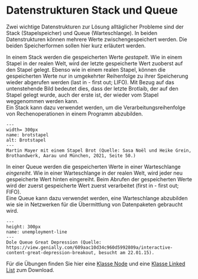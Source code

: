 # Datenstrukturen Stack und Queue

Zwei wichtige Datenstrukturen zur Lösung alltäglicher Probleme sind der Stack
(Stapelspeicher) und Queue (Warteschlange). In beiden Datenstrukturen können
mehrere Werte zwischengespeichert werden. Die beiden Speicherformen sollen
hier kurz erläutert werden.

In einem Stack werden die gespeicherten Werte *gestapelt*. Wie in einem Stapel
in der realen Welt, wird der letzte gespeicherte Wert zuoberst auf den Stapel
gelegt. Ebenso wie in einem realen Stapel, können die gespeicherten Werte nur in
umgekehrter Reihenfolge zu ihrer Speicherung wieder abgerufen werden (last in -
first out; LIFO). Mit Bezug auf das untenstehende Bild bedeutet dies, dass
der letzte Brotlaib, der auf den Stapel gelegt wurde, auch der erste ist, der wieder
vom Stapel weggenommen werden kann.   
Ein Stack kann dazu verwendet werden, um die Verarbeitungsreihenfolge von
Rechenoperationen in einem Programm abzubilden.


```{figure} brotstapel.png
---
width= 300px
name: brotstapel
alt: Brotstapel
---
Martin Mayer mit einem Stapel Brot (Quelle: Sasa Noël und Heike Grein, Brothandwerk, Aarau und München, 2021, Seite 50.)
```



In einer Queue werden die gespeicherten Werte in einer Warteschlange
*eingereiht*. Wie in einer Warteschlange in der realen Welt, wird jeder neu
gespeicherte Wert hinten eingereiht. Beim Abrufen der gespeicherten Werte wird
der zuerst gespeicherte Wert zuerst verarbeitet (first in - first out; FIFO).  
Eine Queue kann dazu verwendet werden, eine Warteschlange abzubilden wie sie in
Netzwerken für die Übermittlung von Datenpaketen gebraucht wird.

```{figure} unemployment_line.jpg
---
height: 300px
name: unemployment-line
---
Dole Queue Great Depression (Quelle: https://view.genially.com/609aac10d34c960d5992809a/interactive-content-great-depression-breakout, besucht am 22.01.15).
```	

Für die Übungen finden Sie hier eine
[Klasse Node](src/node.py) 
und eine 
[Klasse Linked List](src/linked_list.py)
zum Download.